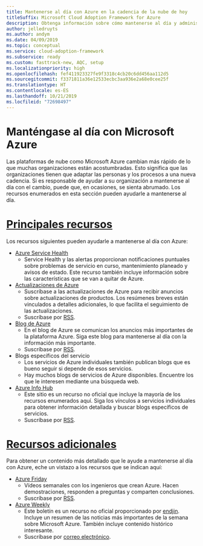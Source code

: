 ```yaml
---
title: Mantenerse al día con Azure en la cadencia de la nube de hoy
titleSuffix: Microsoft Cloud Adoption Framework for Azure
description: Obtenga información sobre cómo mantenerse al día y administrar los cambios con Azure en la cadencia de la nube de hoy.
author: jelledruyts
ms.author: andym
ms.date: 04/09/2019
ms.topic: conceptual
ms.service: cloud-adoption-framework
ms.subservice: ready
ms.custom: fasttrack-new, AQC, setup
ms.localizationpriority: high
ms.openlocfilehash: fef411923327fe9f3318c4cb20c6dd456aa112d5
ms.sourcegitcommit: f3371811a36e12533ecbc3aa936e2a68e0cee25f
ms.translationtype: HT
ms.contentlocale: es-ES
ms.lasthandoff: 10/21/2019
ms.locfileid: "72698497"
---
```

# <a name="stay-current-with-microsoft-azure"></a>Manténgase al día con Microsoft Azure

Las plataformas de nube como Microsoft Azure cambian más rápido de lo que muchas organizaciones están acostumbradas. Esto significa que las organizaciones tienen que adaptar las personas y los procesos a una nueva cadencia. Si es responsable de ayudar a su organización a mantenerse al día con el cambio, puede que, en ocasiones, se sienta abrumado. Los recursos enumerados en esta sección pueden ayudarle a mantenerse al día.

<!-- markdownlint-disable MD025 -->

# <a name="top-resourcestabtopresources"></a>[Principales recursos](#tab/TopResources)

<!-- markdownlint-enable MD025 -->

Los recursos siguientes pueden ayudarle a mantenerse al día con Azure:

- [Azure Service Health](https://docs.microsoft.com/azure/service-health/service-health-overview)
  - Service Health y las alertas proporcionan notificaciones puntuales sobre problemas de servicio en curso, mantenimiento planeado y avisos de estado. Este recurso también incluye información sobre las características que se van a quitar de Azure.
- [Actualizaciones de Azure](https://azure.microsoft.com/updates)
  - Suscríbase a las actualizaciones de Azure para recibir anuncios sobre actualizaciones de productos. Los resúmenes breves están vinculados a detalles adicionales, lo que facilita el seguimiento de las actualizaciones.
  - Suscríbase por [RSS](https://azurecomcdn.azureedge.net/updates/feed).
- [Blog de Azure](https://azure.microsoft.com/blog)
  - En el blog de Azure se comunican los anuncios más importantes de la plataforma Azure. Siga este blog para mantenerse al día con la información más importante.
  - Suscríbase por [RSS](https://azurecomcdn.azureedge.net/blog/feed).
- Blogs específicos del servicio
  - Los servicios de Azure individuales también publican blogs que es bueno seguir si depende de esos servicios.
  - Hay muchos blogs de servicios de Azure disponibles. Encuentre los que le interesen mediante una búsqueda web.
- [Azure Info Hub](https://azureinfohub.azurewebsites.net)
  - Este sitio es un recurso no oficial que incluye la mayoría de los recursos enumerados aquí. Siga los vínculos a servicios individuales para obtener información detallada y buscar blogs específicos de servicios.
  - Suscríbase por [RSS](https://azureinfohub.azurewebsites.net/Feed?serviceTitle=Azure).

<!-- markdownlint-disable MD025 -->

# <a name="additional-resourcestabadditionalresources"></a>[Recursos adicionales](#tab/AdditionalResources)

<!-- markdownlint-enable MD025 -->

Para obtener un contenido más detallado que le ayude a mantenerse al día con Azure, eche un vistazo a los recursos que se indican aquí:

- [Azure Friday](https://channel9.msdn.com/Shows/Azure-Friday)
  - Vídeos semanales con los ingenieros que crean Azure. Hacen demostraciones, responden a preguntas y comparten conclusiones.
  - Suscríbase por [RSS](https://channel9.msdn.com/Shows/Azure-Friday/feed).
- [Azure Weekly](https://azureweekly.info)
  - Este boletín es un recurso no oficial proporcionado por [endjin](https://endjin.com). Incluye un resumen de las noticias más importantes de la semana sobre Microsoft Azure. También incluye contenido histórico interesante.
  - Suscríbase por [correo electrónico](https://azureweekly.info).
